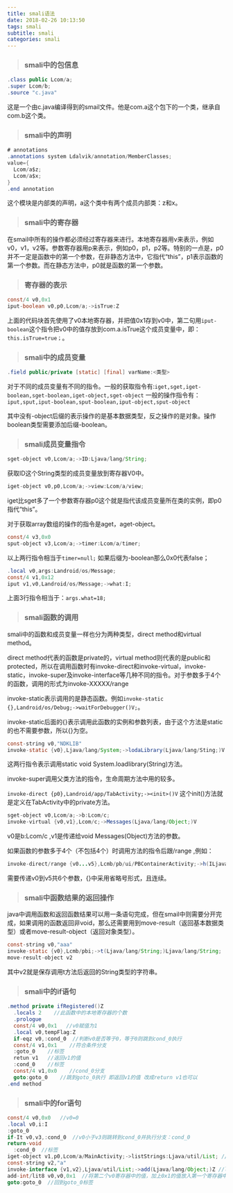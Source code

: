 ```yaml
---
title: smali语法
date: 2018-02-26 10:13:50
tags: smali
subtitle: smali
categories: smali
---
```


> ### smali中的包信息

```java
.class public Lcom/a;
.super Lcom/b;
.source "c.java"
```

这是一个由c.java编译得到的smail文件。他是com.a这个包下的一个类，继承自com.b这个类。

> ### smali中的声明

```java
# annotations
.annotations system Ldalvik/annotation/MemberClasses;
value={
  Lcom/a$z;
  Lcom/a$x;
}
.end annotation
```

这个模块是内部类的声明，a这个类中有两个成员内部类：z和x。

> ### smali中的寄存器

在smail中所有的操作都必须经过寄存器来进行。本地寄存器用v来表示，例如v0，v1，v2等。参数寄存器用p来表示，例如p0，p1，p2等。特别的一点是，p0并不一定是函数中的第一个参数，在非静态方法中，它指代“this”，p1表示函数的第一个参数。而在静态方法中，p0就是函数的第一个参数。

> ### 寄存器的表示

```java
const/4 v0,0x1
iput-boolean v0,p0,Lcom/a;->isTrue:Z
```

上面的代码块首先使用了v0本地寄存器，并把值0x1存到v0中，第二句用`iput-boolean`这个指令把v0中的值存放到com.a.isTrue这个成员变量中，即：`this.isTrue=true；`。

> ### smali中的成员变量

```java
.field public/private [static] [final] varName:<类型>
```

对于不同的成员变量有不同的指令。一般的获取指令有:`iget,sget,iget-boolean,sget-boolean,iget-object,sget-object` 一般的操作指令有：`iput,sput,iput-boolean,sput-boolean,iput-object,sput-object`

其中没有-object后缀的表示操作的是基本数据类型，反之操作的是对象。操作boolean类型需要添加后缀-boolean。

> ### smali成员变量指令

```java
sget-object v0,Lcom/a;->ID:Ljava/lang/String;
```

获取ID这个String类型的成员变量放到寄存器V0中。

```java
iget-object v0,p0,Lcom/a;->view:Lcom/a/view;
```

iget比sget多了一个参数寄存器p0这个就是指代该成员变量所在类的实例，即p0指代“this”。

对于获取array数组的操作的指令是aget，aget-object。

```java
const/4 v3,0x0
sput-object v3,Lcom/a;->timer:Lcom/a/timer;
```

以上两行指令相当于`timer=null;` 如果后缀为-boolean那么0x0代表false；

```java
.local v0,args:Landroid/os/Message;
const/4 v1,0x12
iput v1,v0,Landroid/os/Message;->what:I;
```

上面3行指令相当于：`args.what=18;`

> ### smali函数的调用

smali中的函数和成员变量一样也分为两种类型，direct method和virtual method。

direct method代表的函数是private的，virtual method则代表的是public和protected，所以在调用函数时有invoke-direct和invoke-virtual，invoke-static，invoke-super及invoke-interface等几种不同的指令。对于参数多于4个的函数，调用的形式为invoke-XXXXX/range

invoke-static表示调用的是静态函数。例如`invoke-static {},Landroid/os/Debug;->waitForDebugger()V;`。

invoke-static后面的{}表示调用此函数的实例和参数列表，由于这个方法是static的也不需要参数，所以{}为空。

```java
const-string v0,"NDKLIB"
invoke-static {v0},Ljava/lang/System;->lodaLibrary(Ljava/lang/Sting;)V
```

这两行指令表示调用static void System.loadlibrary(String)方法。

invoke-super调用父类方法的指令，生命周期方法中用的较多。

`invoke-direct {p0},Landroid/app/TabActivity;-><init>()V` 这个init()方法就是定义在TabActivity中的private方法。

```java
sget-object v0,Lcom/a;->b:Lcom/c;
invoke-virtual {v0,v1},Lcom/c;->Messages(Ljava/lang/Object;)V
```

v0是b:Lcom/c ,v1是传递给void Messages(Object)方法的参数。

如果函数的参数多于4个（不包括4个）时调用方法的指令后跟/range ,例如：

```java
invoke-direct/range {v0...v5},Lcmb/pb/ui/PBContainerActivity;->h(ILjava/lang/CharSequence;Ljava/lang/String;Landroid/content/Intent;I)Z
```

需要传递v0到v5共6个参数，{}中采用省略号形式，且连续。

> ### smali中函数结果的返回操作

java中调用函数和返回函数结果可以用一条语句完成，但在smail中则需要分开完成，如果调用的函数返回非void，那么还需要用到move-result（返回基本数据类型）或者move-result-object（返回对象类型）。

```java
const-string v0,"aaa"
invoke-static {v0},Lcmb/pbi;->t(Ljava/lang/String;)Ljava/lang/String;
move-result-object v2
```

其中v2就是保存调用t方法后返回的String类型的字符串。

> ### smali中的if语句

```java
.method private ifRegistered()Z
  .locals 2    //此函数中的本地寄存器的个数
  .prologue
  const/4 v0,0x1   //v0赋值为1
  .local v0,tempFlag:Z
  if-eqz v0,:cond_0  //判断v0是否等于0，等于0则跳到cond_0执行
  const/4 v1,0x1    //符合条件分支
  :goto_0    //标签
  retun v1   //返回v1的值
  :cond_0    //标签
  const/4 v1,0x0    //cond_0分支
  goto:goto_0    //跳到goto_0执行 即返回v1的值 改成return v1也可以
.end method
```

> ### smali中的for语句

```java
const/4 v0,0x0   //v0=0
.local v0,i:I
:goto_0
if-It v0,v3,:cond_0  //v0小于v3则跳转到cond_0并执行分支：cond_0
return-void
  :cond_0  //标签
iget-object v1,p0,Lcom/a/MainActivity;->listStrings:Ljava/util/List; //引用对象
const-string v2,"a"
invoke-interface {v1,v2},Ljava/util/List;->add(Ljava/lang/Object;)Z //list是接口，执行接口方法add
add-int/lit8 v0,v0,0x1  //将第二个v0寄存器中的值，加上0x1的值放入第一个寄存器中
goto:goto_0  //回到goto_0标签
```

